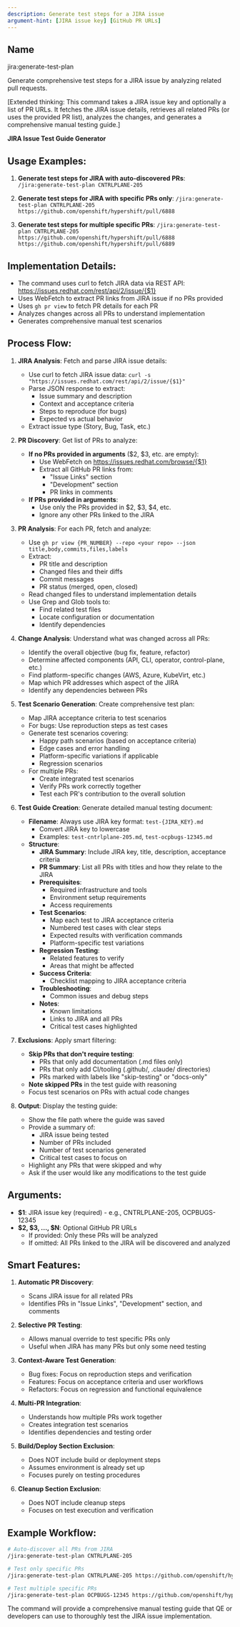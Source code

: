 ```yaml
---
description: Generate test steps for a JIRA issue
argument-hint: [JIRA issue key] [GitHub PR URLs]
---
```


## Name
jira:generate-test-plan

Generate comprehensive test steps for a JIRA issue by analyzing related pull requests.

[Extended thinking: This command takes a JIRA issue key and optionally a list of PR URLs. It fetches the JIRA issue details, retrieves all related PRs (or uses the provided PR list), analyzes the changes, and generates a comprehensive manual testing guide.]

**JIRA Issue Test Guide Generator**

## Usage Examples:

1. **Generate test steps for JIRA with auto-discovered PRs**:
   `/jira:generate-test-plan CNTRLPLANE-205`

2. **Generate test steps for JIRA with specific PRs only**:
   `/jira:generate-test-plan CNTRLPLANE-205 https://github.com/openshift/hypershift/pull/6888`

3. **Generate test steps for multiple specific PRs**:
   `/jira:generate-test-plan CNTRLPLANE-205 https://github.com/openshift/hypershift/pull/6888 https://github.com/openshift/hypershift/pull/6889`

## Implementation Details:

- The command uses curl to fetch JIRA data via REST API: https://issues.redhat.com/rest/api/2/issue/{$1}
- Uses WebFetch to extract PR links from JIRA issue if no PRs provided
- Uses `gh pr view` to fetch PR details for each PR
- Analyzes changes across all PRs to understand implementation
- Generates comprehensive manual test scenarios

## Process Flow:

1. **JIRA Analysis**: Fetch and parse JIRA issue details:
   - Use curl to fetch JIRA issue data: `curl -s "https://issues.redhat.com/rest/api/2/issue/{$1}"`
   - Parse JSON response to extract:
     - Issue summary and description
     - Context and acceptance criteria
     - Steps to reproduce (for bugs)
     - Expected vs actual behavior
   - Extract issue type (Story, Bug, Task, etc.)

2. **PR Discovery**: Get list of PRs to analyze:
   - **If no PRs provided in arguments** ($2, $3, etc. are empty):
     - Use WebFetch on https://issues.redhat.com/browse/{$1}
     - Extract all GitHub PR links from:
       - "Issue Links" section
       - "Development" section
       - PR links in comments
   - **If PRs provided in arguments**:
     - Use only the PRs provided in $2, $3, $4, etc.
     - Ignore any other PRs linked to the JIRA

3. **PR Analysis**: For each PR, fetch and analyze:
   - Use `gh pr view {PR_NUMBER} --repo <your repo> --json title,body,commits,files,labels`
   - Extract:
     - PR title and description
     - Changed files and their diffs
     - Commit messages
     - PR status (merged, open, closed)
   - Read changed files to understand implementation details
   - Use Grep and Glob tools to:
     - Find related test files
     - Locate configuration or documentation
     - Identify dependencies

4. **Change Analysis**: Understand what was changed across all PRs:
   - Identify the overall objective (bug fix, feature, refactor)
   - Determine affected components (API, CLI, operator, control-plane, etc.)
   - Find platform-specific changes (AWS, Azure, KubeVirt, etc.)
   - Map which PR addresses which aspect of the JIRA
   - Identify any dependencies between PRs

5. **Test Scenario Generation**: Create comprehensive test plan:
   - Map JIRA acceptance criteria to test scenarios
   - For bugs: Use reproduction steps as test cases
   - Generate test scenarios covering:
     - Happy path scenarios (based on acceptance criteria)
     - Edge cases and error handling
     - Platform-specific variations if applicable
     - Regression scenarios
   - For multiple PRs:
     - Create integrated test scenarios
     - Verify PRs work correctly together
     - Test each PR's contribution to the overall solution

6. **Test Guide Creation**: Generate detailed manual testing document:
   - **Filename**: Always use JIRA key format: `test-{JIRA_KEY}.md`
     - Convert JIRA key to lowercase
     - Examples: `test-cntrlplane-205.md`, `test-ocpbugs-12345.md`
   - **Structure**:
     - **JIRA Summary**: Include JIRA key, title, description, acceptance criteria
     - **PR Summary**: List all PRs with titles and how they relate to the JIRA
     - **Prerequisites**:
       - Required infrastructure and tools
       - Environment setup requirements
       - Access requirements
     - **Test Scenarios**:
       - Map each test to JIRA acceptance criteria
       - Numbered test cases with clear steps
       - Expected results with verification commands
       - Platform-specific test variations
     - **Regression Testing**:
       - Related features to verify
       - Areas that might be affected
     - **Success Criteria**:
       - Checklist mapping to JIRA acceptance criteria
     - **Troubleshooting**:
       - Common issues and debug steps
     - **Notes**:
       - Known limitations
       - Links to JIRA and all PRs
       - Critical test cases highlighted

7. **Exclusions**: Apply smart filtering:
   - **Skip PRs that don't require testing**:
     - PRs that only add documentation (.md files only)
     - PRs that only add CI/tooling (.github/, .claude/ directories)
     - PRs marked with labels like "skip-testing" or "docs-only"
   - **Note skipped PRs** in the test guide with reasoning
   - Focus test scenarios on PRs with actual code changes

8. **Output**: Display the testing guide:
   - Show the file path where the guide was saved
   - Provide a summary of:
     - JIRA issue being tested
     - Number of PRs included
     - Number of test scenarios generated
     - Critical test cases to focus on
   - Highlight any PRs that were skipped and why
   - Ask if the user would like any modifications to the test guide

## Arguments:

- **$1**: JIRA issue key (required) - e.g., CNTRLPLANE-205, OCPBUGS-12345
- **$2, $3, ..., $N**: Optional GitHub PR URLs
  - If provided: Only these PRs will be analyzed
  - If omitted: All PRs linked to the JIRA will be discovered and analyzed

## Smart Features:

1. **Automatic PR Discovery**:
   - Scans JIRA issue for all related PRs
   - Identifies PRs in "Issue Links", "Development" section, and comments

2. **Selective PR Testing**:
   - Allows manual override to test specific PRs only
   - Useful when JIRA has many PRs but only some need testing

3. **Context-Aware Test Generation**:
   - Bug fixes: Focus on reproduction steps and verification
   - Features: Focus on acceptance criteria and user workflows
   - Refactors: Focus on regression and functional equivalence

4. **Multi-PR Integration**:
   - Understands how multiple PRs work together
   - Creates integration test scenarios
   - Identifies dependencies and testing order

5. **Build/Deploy Section Exclusion**:
   - Does NOT include build or deployment steps
   - Assumes environment is already set up
   - Focuses purely on testing procedures

6. **Cleanup Section Exclusion**:
   - Does NOT include cleanup steps
   - Focuses on test execution and verification

## Example Workflow:

```bash
# Auto-discover all PRs from JIRA
/jira:generate-test-plan CNTRLPLANE-205

# Test only specific PRs
/jira:generate-test-plan CNTRLPLANE-205 https://github.com/openshift/hypershift/pull/6888

# Test multiple specific PRs
/jira:generate-test-plan OCPBUGS-12345 https://github.com/openshift/hypershift/pull/1234 https://github.com/openshift/hypershift/pull/1235
```

The command will provide a comprehensive manual testing guide that QE or developers can use to thoroughly test the JIRA issue implementation.
